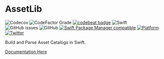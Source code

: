 # AssetLib

![Codecov](https://img.shields.io/codecov/c/github/brightdigit/AssetLib)
![CodeFactor Grade](https://img.shields.io/codefactor/grade/github/brightdigit/AssetLib)
[![codebeat badge](https://codebeat.co/badges/4f86fb90-f8de-40c5-ab63-e6069cde5002)](https://codebeat.co/projects/github-com-brightdigit-assetlib-master)
![Swift](https://github.com/brightdigit/AssetLib/workflows/Swift/badge.svg)
![GitHub issues](https://img.shields.io/github/issues/brightdigit/AssetLib)
![GitHub](https://img.shields.io/github/license/brightdigit/AssetLib)
[![Swift Package Manager compatible](https://img.shields.io/badge/SPM-compatible-brightgreen.svg)](https://github.com/apple/swift-package-manager)
[![Platform](https://img.shields.io/badge/Platforms-macOS%20|%20iOS%20-lightgrey.svg)](https://github.com/brightdigit/AssetLib)
[![Twitter](https://img.shields.io/badge/twitter-@brightdigit-blue.svg?style=flat)](http://twitter.com/brightdigit)

Build and Parse Asset Catalogs in Swift.

[Documentation Here](/docs/README.md)
